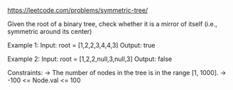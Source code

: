 https://leetcode.com/problems/symmetric-tree/

Given the root of a binary tree, check whether it is a mirror of itself (i.e., symmetric around its center)

Example 1:
Input: root = [1,2,2,3,4,4,3]
Output: true

Example 2:
Input: root = [1,2,2,null,3,null,3]
Output: false
 
Constraints:
-> The number of nodes in the tree is in the range [1, 1000].
-> -100 <= Node.val <= 100
